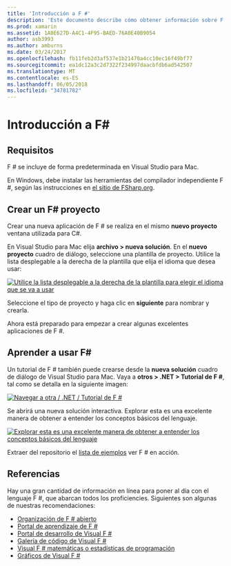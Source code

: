 ```yaml
---
title: 'Introducción a F #'
description: 'Este documento describe cómo obtener información sobre F # y usar para crear aplicaciones de Xamarin con Visual Studio de 2017 y Visual Studio para Mac.'
ms.prod: xamarin
ms.assetid: 1A0E627D-A4C1-4F95-BAED-76A0E40B9054
author: asb3993
ms.author: amburns
ms.date: 03/24/2017
ms.openlocfilehash: fb11feb2d3af537e1b21470a4cc10ec16f49bf77
ms.sourcegitcommit: ea1dc12a3c2d7322f234997daacbfdb6ad542507
ms.translationtype: MT
ms.contentlocale: es-ES
ms.lasthandoff: 06/05/2018
ms.locfileid: "34781782"
---
```

# <a name="getting-started-with-f35"></a>Introducción a F&#35;

## <a name="requirements"></a>Requisitos

F # se incluye de forma predeterminada en Visual Studio para Mac.

En Windows, debe instalar las herramientas del compilador independiente F #, según las instrucciones en [el sitio de FSharp.org](http://fsharp.org/use/windows/).

## <a name="creating-an-f35-project"></a>Crear un F&#35; proyecto

Crear una nueva aplicación de F # se realiza en el mismo **nuevo proyecto** ventana utilizada para C#.

En Visual Studio para Mac elija **archivo > nueva solución**. En el **nuevo proyecto** cuadro de diálogo, seleccione una plantilla de proyecto. Utilice la lista desplegable a la derecha de la plantilla que elija el idioma que desea usar:

 [![](overview-images/choosefsharp.png "Utilice la lista desplegable a la derecha de la plantilla para elegir el idioma que se va a usar")](overview-images/choosefsharp.png#lightbox)

Seleccione el tipo de proyecto y haga clic en **siguiente** para nombrar y crearla.


Ahora está preparado para empezar a crear algunas excelentes aplicaciones de F #.

## <a name="learning-to-use-f35"></a>Aprender a usar F&#35;

Un tutorial de F # también puede crearse desde la **nueva solución** cuadro de diálogo de Visual Studio para Mac. Vaya a **otros > .NET > Tutorial de F #**, tal como se detalla en la siguiente imagen:

 [![](overview-images/fsharptutorial.png "Navegar a otra / .NET / Tutorial de F #")](overview-images/fsharptutorial.png#lightbox)

Se abrirá una nueva solución interactiva. Explorar esta es una excelente manera de obtener a entender los conceptos básicos del lenguaje.

 [![](overview-images/newtutorial-sml.png "Explorar esta es una excelente manera de obtener a entender los conceptos básicos del lenguaje")](overview-images/newtutorial.png#lightbox)

Extraer del repositorio el [lista de ejemplos](~/cross-platform/platform/fsharp/samples.md) ver F # en acción.

## <a name="references"></a>Referencias

Hay una gran cantidad de información en línea para poner al día con el lenguaje F #, que abarcan todos los proficiencies. Siguientes son algunas de nuestras recomendaciones:

-  [Organización de F # abierto](http://fsharp.org)
-  [Portal de aprendizaje de F #](http://tryfsharp.org)
-  [Portal de desarrollo de Visual F #](http://go.microsoft.com/fwlink/?LinkID=234174)
-  [Galería de código de Visual F #](http://go.microsoft.com/fwlink/?LinkID=124614)
-  [Visual F # matemáticas o estadísticas de programación](http://go.microsoft.com/fwlink/?LinkId=235173)
-  [Gráficos de Visual F #](http://go.microsoft.com/fwlink/?LinkId=235176)

